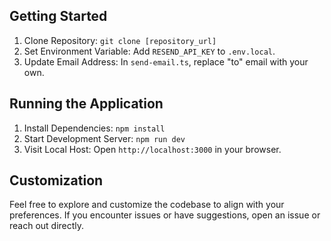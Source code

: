 ## Getting Started

1. Clone Repository: `git clone [repository_url]`
2. Set Environment Variable: Add `RESEND_API_KEY` to `.env.local`.
3. Update Email Address: In `send-email.ts`, replace "to" email with your own.

## Running the Application

1. Install Dependencies: `npm install`
2. Start Development Server: `npm run dev`
3. Visit Local Host: Open `http://localhost:3000` in your browser.

## Customization

Feel free to explore and customize the codebase to align with your preferences. If you encounter issues or have suggestions, open an issue or reach out directly.
